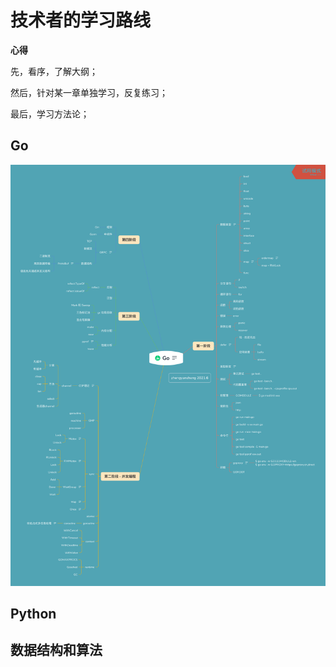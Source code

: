 # 技术者的学习路线

**心得**

先，看序，了解大纲；

然后，针对某一章单独学习，反复练习；

最后，学习方法论；





## Go 



![Go](./imgs/Go.png)





## Python





## 数据结构和算法



